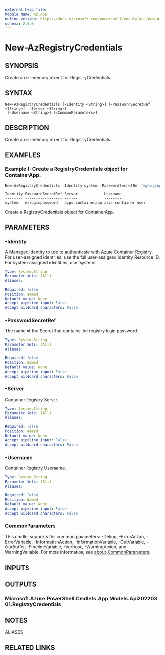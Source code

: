 ```yaml
---
external help file:
Module Name: Az.App
online version: https://docs.microsoft.com/powershell/module/az./new-AzRegistryCredentials
schema: 2.0.0
---
```


# New-AzRegistryCredentials

## SYNOPSIS
Create an in-memory object for RegistryCredentials.

## SYNTAX

```
New-AzRegistryCredentials [-Identity <String>] [-PasswordSecretRef <String>] [-Server <String>]
 [-Username <String>] [<CommonParameters>]
```

## DESCRIPTION
Create an in-memory object for RegistryCredentials.

## EXAMPLES

### Example 1: Create a RegistryCredentials object for ContainerApp.
```powershell
New-AzRegistryCredentials -Identity system -PasswordSecretRef "myloginpassword" -Server azps-containerapp -Username azps-container-user
```

```output
Identity PasswordSecretRef Server            Username
-------- ----------------- ------            --------
system   myloginpassword   azps-containerapp azps-container-user
```

Create a RegistryCredentials object for ContainerApp.

## PARAMETERS

### -Identity
A Managed Identity to use to authenticate with Azure Container Registry.
For user-assigned identities, use the full user-assigned identity Resource ID.
For system-assigned identities, use 'system'.

```yaml
Type: System.String
Parameter Sets: (All)
Aliases:

Required: False
Position: Named
Default value: None
Accept pipeline input: False
Accept wildcard characters: False
```

### -PasswordSecretRef
The name of the Secret that contains the registry login password.

```yaml
Type: System.String
Parameter Sets: (All)
Aliases:

Required: False
Position: Named
Default value: None
Accept pipeline input: False
Accept wildcard characters: False
```

### -Server
Container Registry Server.

```yaml
Type: System.String
Parameter Sets: (All)
Aliases:

Required: False
Position: Named
Default value: None
Accept pipeline input: False
Accept wildcard characters: False
```

### -Username
Container Registry Username.

```yaml
Type: System.String
Parameter Sets: (All)
Aliases:

Required: False
Position: Named
Default value: None
Accept pipeline input: False
Accept wildcard characters: False
```

### CommonParameters
This cmdlet supports the common parameters: -Debug, -ErrorAction, -ErrorVariable, -InformationAction, -InformationVariable, -OutVariable, -OutBuffer, -PipelineVariable, -Verbose, -WarningAction, and -WarningVariable. For more information, see [about_CommonParameters](http://go.microsoft.com/fwlink/?LinkID=113216).

## INPUTS

## OUTPUTS

### Microsoft.Azure.PowerShell.Cmdlets.App.Models.Api20220301.RegistryCredentials

## NOTES

ALIASES

## RELATED LINKS

